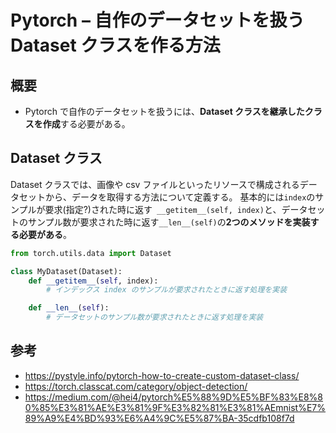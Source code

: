 
# Pytorch – 自作のデータセットを扱う Dataset クラスを作る方法

## 概要

- Pytorch で自作のデータセットを扱うには、**Dataset クラスを継承したクラスを作成**する必要がある。

## Dataset クラス

Dataset クラスでは、画像や csv ファイルといったリソースで構成されるデータセットから、データを取得する方法について定義する。
基本的には`index`のサンプルが要求(指定?)された時に返す` __getitem__(self, index)`と、データセットのサンプル数が要求された時に返す`__len__(self)`の**2つのメソッドを実装する必要がある**。
```python
from torch.utils.data import Dataset

class MyDataset(Dataset):
    def __getitem__(self, index):
        # インデックス index のサンプルが要求されたときに返す処理を実装

    def __len__(self):
        # データセットのサンプル数が要求されたときに返す処理を実装
```

## 参考

- https://pystyle.info/pytorch-how-to-create-custom-dataset-class/
- https://torch.classcat.com/category/object-detection/
- https://medium.com/@hei4/pytorch%E5%88%9D%E5%BF%83%E8%80%85%E3%81%AE%E3%81%9F%E3%82%81%E3%81%AEmnist%E7%89%A9%E4%BD%93%E6%A4%9C%E5%87%BA-35cdfb108f7d

